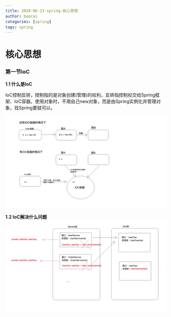 ```yaml
---
title: 2020-06-23-spring-核心思想
author: baocai
categories: [spring]
tags: spring
---
```



# 核心思想

### 第一节IoC

 

 **1.1 什么是IoC**

IoC控制反转，控制指的是对象创建(管理)的权利，反转指控制权交给Spring框架、IoC容器。使用对象时，不用自己new对象，而是由Spring实例化并管理对象，找Spring要就可以。

![理解什么是IoC](./images/理解什么是IoC.png)

**1.2 IoC解决什么问题**
![IoC解决对象耦合问题](./images/IoC解决对象耦合问题.png)